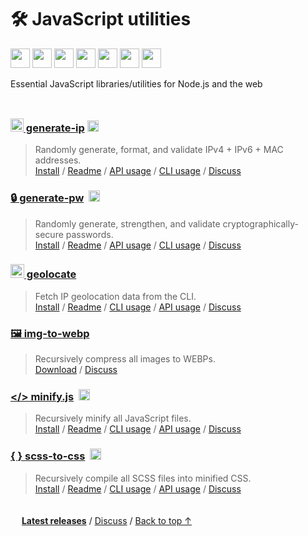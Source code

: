 # 🛠️ JavaScript utilities

<img height=31 src="https://img.shields.io/badge/Downloads-2.7K/month-44cc11.svg?logo=npm&color=af68ff&logoColor=white&labelColor=464646&style=for-the-badge"></img>
<a href="../LICENSE.md"><img height=31 src="https://img.shields.io/badge/License-MIT-orange.svg?logo=internetarchive&logoColor=white&labelColor=464646&style=for-the-badge"></a>
<a href="https://github.com/adamlui/js-utils/commits/main"><img height=31 src="https://img.shields.io/github/commit-activity/m/adamlui/js-utils?label=Commits&logo=github&logoColor=white&labelColor=464646&color=blue&style=for-the-badge"></a>
<img height=31 src="https://img.shields.io/badge/Clones-424/month-869da0?logo=github&logoColor=white&labelColor=464646&style=for-the-badge">
<a href="https://www.codefactor.io/repository/github/adamlui/js-utils"><img height=31 src="https://img.shields.io/codefactor/grade/github/adamlui/js-utils?label=Code+Quality&logo=codefactor&logoColor=white&labelColor=464646&color=b5fc7b&style=for-the-badge"></a>
<a href="https://sonarcloud.io/component_measures?metric=new_vulnerabilities&id=adamlui_js-utils"><img height=31 src="https://img.shields.io/badge/dynamic/json?url=https%3A%2F%2Fsonarcloud.io%2Fapi%2Fmeasures%2Fcomponent%3Fcomponent%3Dadamlui_js-utils%26metricKeys%3Dvulnerabilities&query=%24.component.measures.0.value&style=for-the-badge&logo=sonarcloud&logoColor=white&labelColor=464646&label=Vulnerabilities&color=gold"></a>
<img height=31 src="https://img.shields.io/badge/jsDelivr_Requests-60,000+/month-2bbbd8.svg?logo=jsdelivr&logoColor=white&labelColor=464646&style=for-the-badge">

Essential JavaScript libraries/utilities for Node.js and the web

<img height=10px width="100%" src="https://media.js-utils.com/images/separators/gradient-aqua.png?c0192d3">

### <a href="../generate-ip"><picture><source media="(prefers-color-scheme: dark)" srcset="https://media.generate-ip.org/images/icons/node-graph/white/icon55x49.png?b4eb06e"><img height=21 src="https://media.generate-ip.org/images/icons/node-graph/black/icon55x49.png?b4eb06e"></picture> generate-ip</a> <a href="https://github.com/toolleeo/cli-apps#networking"><img height=18 src="https://media.js-utils.com/images/badges/awesome/badge.svg?7b16322"></a>

> Randomly generate, format, and validate IPv4 + IPv6 + MAC addresses.
<br>[Install](../generate-ip#-installation) /
[Readme](../generate-ip#readme) /
[API usage](../generate-ip#-api-usage) /
[CLI usage](../generate-ip#-command-line-usage) /
[Discuss](https://github.js-utils.com/discussions)

### [🔒 generate-pw](../generate-pw) &nbsp;<a href="https://github.com/toolleeo/cli-apps#password-managers"><img height=18 src="https://media.js-utils.com/images/badges/awesome/badge.svg?7b16322"></a>

> Randomly generate, strengthen, and validate cryptographically-secure passwords.
<br>[Install](../generate-pw#-installation) /
[Readme](../generate-pw#readme) /
[API usage](../generate-pw#-api-usage) /
[CLI usage](../generate-pw#-command-line-usage) /
[Discuss](https://github.js-utils.com/discussions)

### <a href="../geolocate"><picture><source media="(prefers-color-scheme: dark)" srcset="https://media.geolocatejs.org/images/icons/wire-globe/white/icon32.png?e735b99"><img height=22 src="https://media.geolocatejs.org/images/icons/wire-globe/black/icon32.png?e735b99"></picture> geolocate</a>

> Fetch IP geolocation data from the CLI.
<br>[Install](../geolocate#-installation) /
[Readme](../geolocate#readme) /
[CLI usage](../geolocate#-command-line-usage) /
[API usage](../geolocate#-api-usage) /
[Discuss](https://github.js-utils.com/discussions)

### [🖼️ img-to-webp](../img-to-webp)

> Recursively compress all images to WEBPs.
<br>[Download](https://cdn.jsdelivr.net/gh/adamlui/js-utils/img-to-webp/img-to-webp.js) /
[Discuss](https://github.js-utils.com/discussions)

### [</> minify.js](../minify.js) &nbsp;<a href="https://github.com/toolleeo/cli-apps#programming"><img height=18 src="https://media.js-utils.com/images/badges/awesome/badge.svg?7b16322"></a>

> Recursively minify all JavaScript files.
<br>[Install](../minify.js/node.js#-installation) /
[Readme](../minify.js/node.js#readme) /
[CLI usage](../minify.js/node.js#-command-line-usage) /
[API usage](../minify.js/node.js#-api-usage) /
[Discuss](https://github.js-utils.com/discussions)

### [{ } scss-to-css](../scss-to-css/node.js) &nbsp;<a href="https://github.com/toolleeo/cli-apps#conversion"><img height=18 src="https://media.js-utils.com/images/badges/awesome/badge.svg?7b16322"></a>

> Recursively compile all SCSS files into minified CSS.
<br>[Install](../scss-to-css/node.js/#-installation) /
[Readme](../scss-to-css/node.js/#readme) /
[CLI usage](../scss-to-css/node.js/#-command-line-usage) /
[API usage](../scss-to-css/node.js/#-api-usage) /
[Discuss](https://github.js-utils.com/discussions)

<img height=6px width="100%" src="https://raw.githubusercontent.com/andreasbm/readme/master/assets/lines/aqua.png">

<picture><source media="(prefers-color-scheme: dark)" srcset="https://media.js-utils.com/images/icons/tag/white/icon16.svg?7b16322"><img height=14 src="https://media.js-utils.com/images/icons/tag/dark-gray/icon16.svg?7b16322"></picture> <a href="https://js-utils.com/releases">**Latest releases**</a> /
<a href="https://github.js-utils.com/discussions">Discuss</a> /
<a href="#%EF%B8%8F-javascript-utilities">Back to top ↑</a>
